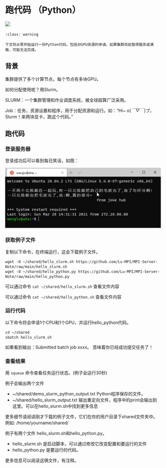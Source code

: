# 跑代码 （Python）

![](https://visitor-badge.glitch.me/badge?page_id=lu.readthedocs.io.ServerNote.跑代码)
    
```{admonition} 注意
:class: warning

下文将从零开始运行一份Python代码，包括对GPU资源的申请。如果集群目前暂停服务或满载，可能无法完成。
```

## 背景

集群提供了多个计算节点，每个节点有多块GPU。

如何分配使用呢？用Slurm。

SLURM：一个集群管理和作业调度系统，被全球超算广泛采用。

Job：任务，资源设置和程序，用于分配资源和运行。如：“Hi~ o(*￣▽￣*)ブ，Slurm！来两块显卡，跑这个代码。”

## 跑代码

### 登录服务器

登录成功后可以看到每日笑话，如图：

![](pics/N4_1Login.png)

### 获取例子文件

复制以下命令，在终端运行，这会下载例子文件。

```shell
wget -O ~/shared/hello_slurm.sh https://github.com/Lu-MPI/MPI-Server-Note/raw/main/hello_slurm.sh
wget -O ~/shared/hello_python.py https://github.com/Lu-MPI/MPI-Server-Note/raw/main/hello_python.py
```

可以通过命令 `cat ~/shared/hello_slurm.sh` 查看文件内容

可以通过命令 `cat ~/shared/hello_python.sh` 查看文件内容

### 运行代码

以下命令将会申请1个CPU和1个GPU，并运行hello_python代码。

```shell
cd ~/shared
sbatch hello_slurm.sh
```

如果看到输出：Submitted batch job xxxx。 意味着你已经成功提交任务了！

### 查看结果

用 `squeue` 命令查看任务运行状态。(例子会运行30秒)

例子会输出两个文件

- ~/shared/demo_slurm_python_output.txt Python程序保存的文件。
- ~/shared/hello_slurm_output.txt 输出重定向文件，程序中的print会输出到这里。可以在hello_slurm.sh中找到更多信息

更多细节请阅读刚才下载的例子文件，它们在你的用户目录下shared文件夹中。例如: /home/yourname/shared/

例子有两个文件 hello_slurm.sh和hello_python.py。

- hello_slurm.sh 是启动脚本，可以通过修改它改变配置和要运行的文件
- hello_python.py 是要运行的代码。

更多信息可以阅读这俩文件，有注释。
